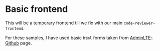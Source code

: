# Basic frontend

This will be a temperary frontend till we fix with our main `code-reviewer-frontend`.

For these samples, I have used basic `html` forms taken from [AdminLTE-Github](https://github.com/ColorlibHQ/AdminLTE/tree/master/pages/examples) page.
